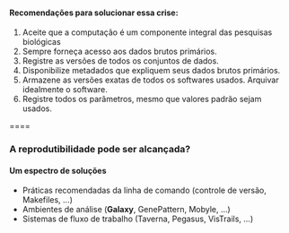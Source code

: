 <!-- .slide: data-background="img/containers.jpg" -->

#### Recomendações para solucionar essa crise:

1. Aceite que a computação é um componente integral das pesquisas biológicas
2. Sempre forneça acesso aos dados brutos primários.
3. Registre as versões de todos os conjuntos de dados.
4. Disponibilize metadados que expliquem seus dados brutos primários.
5. Armazene as versões exatas de todos os softwares usados. Arquivar idealmente o software.
6. Registre todos os parâmetros, mesmo que valores padrão sejam usados.

====

### A reprodutibilidade pode ser alcançada?
#### Um espectro de soluções

- Práticas recomendadas da linha de comando (controle de versão, Makefiles, ...)
- Ambientes de análise (**__Galaxy__**, GenePattern, Mobyle, ...)
- Sistemas de fluxo de trabalho (Taverna, Pegasus, VisTrails, ...)
